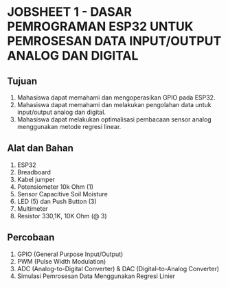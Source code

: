 # JOBSHEET 1 - DASAR PEMROGRAMAN ESP32 UNTUK PEMROSESAN DATA INPUT/OUTPUT ANALOG DAN DIGITAL

## Tujuan

1. Mahasiswa dapat memahami dan mengoperasikan GPIO pada ESP32.
2. Mahasiswa dapat memahami dan melakukan pengolahan data untuk input/output analog dan digital.
3. Mahasiswa dapat melakukan optimalisasi pembacaan sensor analog menggunakan metode regresi linear.

## Alat dan Bahan

1) ESP32
2) Breadboard
3) Kabel jumper
4) Potensiometer 10k Ohm (1)
5) Sensor Capacitive Soil Moisture
6) LED (5) dan Push Button (3)
7) Multimeter
8) Resistor 330,1K, 10K Ohm (@ 3)

## Percobaan

1. GPIO (General Purpose Input/Output)
2. PWM (Pulse Width Modulation)
3. ADC (Analog-to-Digital Converter) & DAC (Digital-to-Analog Converter)
4. Simulasi Pemrosesan Data Menggunakan Regresi Linier
